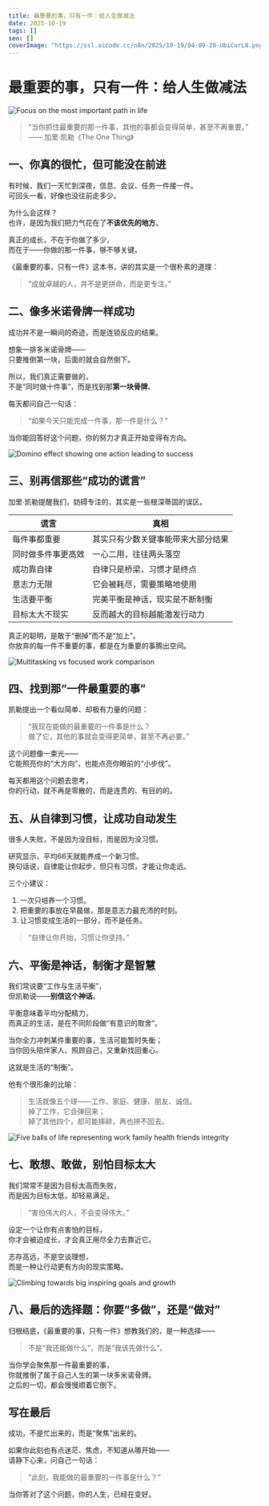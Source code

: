 ```yaml
---
title: 最重要的事，只有一件：给人生做减法
date: 2025-10-19
tags: []
seo: []
coverImage: "https://ssl.aicode.cc/n8n/2025/10-19/04-09-20-UbiCurL8.png"
---
```

# 最重要的事，只有一件：给人生做减法

![Focus on the most important path in life](https://ssl.aicode.cc/n8n/2025/10-19/04-09-20-UbiCurL8.png)

> “当你抓住最重要的那一件事，其他的事都会变得简单，甚至不再重要。”  
> —— 加里·凯勒《The One Thing》

## 一、你真的很忙，但可能没在前进  

有时候，我们一天忙到深夜，信息、会议、任务一件接一件。  
可回头一看，好像也没往前走多少。  

为什么会这样？  
也许，是因为我们把力气花在了**不该优先的地方**。  

真正的成长，不在于你做了多少，  
而在于——你做的那一件事，够不够关键。  

《最重要的事，只有一件》这本书，讲的其实是一个很朴素的道理：  
> “成就卓越的人，并不是更拼命，而是更专注。”

## 二、像多米诺骨牌一样成功  

成功并不是一瞬间的奇迹，而是连锁反应的结果。  

想象一排多米诺骨牌——  
只要推倒第一块，后面的就会自然倒下。  

所以，我们真正需要做的，  
不是“同时做十件事”，而是找到那**第一块骨牌**。  

每天都问自己一句话：  
> “如果今天只能完成一件事，那一件是什么？”  

当你能回答好这个问题，你的努力才真正开始变得有方向。

![Domino effect showing one action leading to success](https://ssl.aicode.cc/n8n/2025/10-19/04-09-46-HbMoz9rm.png)

## 三、别再信那些“成功的谎言”  

加里·凯勒提醒我们，妨碍专注的，其实是一些根深蒂固的误区。  

| 谎言 | 真相 |
|------|------|
| 每件事都重要 | 其实只有少数关键事能带来大部分结果 |
| 同时做多件事更高效 | 一心二用，往往两头落空 |
| 成功靠自律 | 自律只是桥梁，习惯才是终点 |
| 意志力无限 | 它会被耗尽，需要策略地使用 |
| 生活要平衡 | 完美平衡是神话，现实是不断制衡 |
| 目标太大不现实 | 反而越大的目标越能激发行动力 |

真正的聪明，是敢于“删掉”而不是“加上”。  
你放弃的每一件不重要的事，都是在为重要的事腾出空间。

![Multitasking vs focused work comparison](https://ssl.aicode.cc/n8n/2025/10-19/04-09-46-Z0JbUqNu.png)

## 四、找到那“一件最重要的事”  

凯勒提出一个看似简单、却极有力量的问题：  

> “我现在能做的最重要的一件事是什么？  
> 做了它，其他的事就会变得更简单，甚至不再必要。”  

这个问题像一束光——  
它能照亮你的“大方向”，也能点亮你眼前的“小步伐”。  

每天都用这个问题去思考，  
你的行动，就不再是零散的，而是连贯的、有目的的。

## 五、从自律到习惯，让成功自动发生  

很多人失败，不是因为没目标，而是因为没习惯。  

研究显示，平均66天就能养成一个新习惯。  
换句话说，自律能让你起步，但只有习惯，才能让你走远。  

三个小建议：
1. 一次只培养一个习惯。  
2. 把重要的事放在早晨做，那是意志力最充沛的时刻。  
3. 让习惯变成生活的一部分，而不是任务。  

> “自律让你开始，习惯让你坚持。”

## 六、平衡是神话，制衡才是智慧  

我们常说要“工作与生活平衡”，  
但凯勒说——**别信这个神话**。  

平衡意味着平均分配精力，  
而真正的生活，是在不同阶段做“有意识的取舍”。  

当你全力冲刺某件重要的事，生活可能暂时失衡；  
当你回头陪伴家人、照顾自己，又重新找回重心。  

这就是生活的“制衡”。  

他有个很形象的比喻：  
> 生活就像五个球——工作、家庭、健康、朋友、诚信。  
> 掉了工作，它会弹回来；  
> 掉了其他四个，却可能摔碎，再也拼不回去。

![Five balls of life representing work family health friends integrity](https://ssl.aicode.cc/n8n/2025/10-19/04-09-46-A5ez9Wpw.png)

## 七、敢想、敢做，别怕目标太大  

我们常常不是因为目标太高而失败，  
而是因为目标太低，却轻易满足。  

> “害怕伟大的人，不会变得伟大。”  

设定一个让你有点害怕的目标，  
你才会被迫成长，才会真正用尽全力去靠近它。  

志存高远，不是空谈理想，  
而是一种让行动更有方向的现实策略。

![Climbing towards big inspiring goals and growth](https://ssl.aicode.cc/n8n/2025/10-19/04-09-46-wKnoz9s4.png)

## 八、最后的选择题：你要“多做”，还是“做对”  

归根结底，《最重要的事，只有一件》想教我们的，是一种选择——  

> 不是“我还能做什么”，而是“我该先做什么”。  

当你学会聚焦那一件最重要的事，  
你就推倒了属于自己人生的第一块多米诺骨牌。  
之后的一切，都会慢慢顺着它倒下。  

## 写在最后  

成功，不是忙出来的，而是“聚焦”出来的。  

如果你此刻也有点迷茫、焦虑，不知道从哪开始——  
请静下心来，问自己一句话：  

> “此刻，我能做的最重要的一件事是什么？”  

当你答对了这个问题，你的人生，已经在变好。
